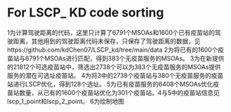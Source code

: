 # For LSCP_ KD code sorting
1为计算驾驶距离的代码，这里只计算了6791个MSOAs和1600个已有疫苗站的驾驶距离，其他用到的驾驶距离代码未保存，只保存了驾驶距离的数据，见https://github.com/kdChen07/LSCP_kd/tree/main/data
2为将已有的1600个疫苗站与6791个MSOAs进行匹配，得到383个无疫苗服务的MSOAs。
3为在新提供的21812个可选疫苗站中，筛选出2738个可以为383个无疫苗服务的MSOAs提供服务的潜在可选址疫苗站。
4为将3中的2738个疫苗站与380个无疫苗服务的疫苗站进行LSCP优化，得到128个选址。
5为已有疫苗服务的6408个MSOAs优化疫苗站数量，从已有的1600个疫苗站优化为301个疫苗站。4与5中的疫苗站信息见lscp_1_point和lscp_2_point。
6为绘制地图